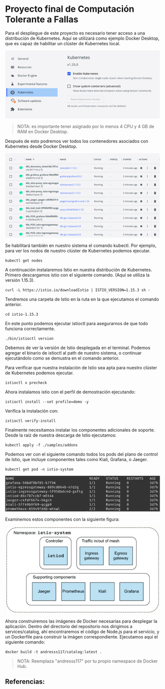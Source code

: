 # Proyecto final de Computación Tolerante a Fallas

Para el despliegue de este proyecto es necesario tener acceso a una distribución de Kubernetes.
Aquí se utilizará como ejemplo Docker Desktop, que es capaz de habilitar un clúster de Kubernetes local.

![Docker Desktop](/images/docker_desktop.png)

> NOTA: es importante tener asignado por lo menos 4 CPU y 4 GB de RAM en Docker Desktop.

Después de esto podremos ver todos los contenedores asociados con Kubernetes desde Docker Desktop.

![Containers](/images/containers.png)

Se habilitará también en nuestro sistema el comando kubectl. Por ejemplo, para ver los nodos de nuestro clúster de Kubernetes podemos ejecutar.

`kubectl get nodes`

A continuación instalaremos Istio en nuestra distribución de Kubernetes. Primero descargamos istio con el siguiente comando. (Aquí se utiliza la versión 1.15.3).

`curl -L https://istio.io/downloadIstio | ISTIO_VERSION=1.15.3 sh -`

Tendremos una carpeta de Istio en la ruta en la que ejecutamos el comando anterior.

`cd istio-1.15.3`

En este punto podemos ejecutar istioctl para asegurarnos de que todo funciona correctamente.

`./bin/istioctl version`

Debemos de ver la versión de Istio desplegada en el terminal. Podemos agregar el binario de istioctl al path de nuestro sistema, o continuar ejecutándolo como se demustra en el comando anterior.

Para verificar que nuestra instalación de Istio sea apta para nuestro clúster de Kubernetes podemos ejecutar.

`istioctl x precheck`

Ahora instalamos istio con el perfil de demostración ejecutando:

`istioctl install --set profile=demo -y`

Verifica la instalación con:

`istioctl verify-install`

Finalmente necesitamos instalar los componentes adicionales de soporte. Desde la raíz de nuestra descarga de Istio ejecutamos:

`kubectl apply -f ./samples/addons`

Podemos ver con el siguiente comando todos los pods del plano de control de Istio, que incluye componentes tales como Kiali, Grafana, o Jaeger.

`kubectl get pod -n istio-system`

![Control plane pods](/images/pods.png)

Examinemos estos componentes con la siguiente figura:

![Istio system](/images/istio_system.png)

Ahora construiremos las imágenes de Docker necesarias para desplegar la aplicación. Dentro del directorio del repositorio nos dirigimos a services/catalog, ahí encontraremos el código de Node.js para el servicio, y un Dockerfile para construir la imágen correspondiente. Ejecutamos aquí el siguiente comando:

`docker build -t andresss117/catalog:latest .`

> NOTA: Reemplaza "andresss117" por tu propio namespace de Docker Hub.


## Referencias:
